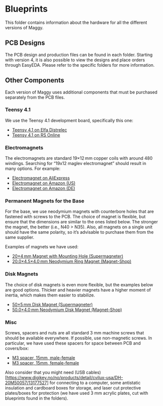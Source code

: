 # Blueprints
This folder contains information about the hardware for all the different versions of Maggy.

## PCB Designs
The PCB design and production files can be found in each folder. Starting with version 4, it is also possible to view the designs and place orders through EasyEDA. Please refer to the specific folders for more information.

## Other Components
Each version of Maggy uses additional components that must be purchased separately from the PCB files.

### Teensy 4.1
We use the Teensy 4.1 development board, specifically this one:
- [Teensy 4.1 on Elfa Distrelec](https://www.elfadistrelec.no/no/teensy-utviklingskort-med-headers-sparkfun-electronics-dev-16996/p/30216161?ext_cid=shgooaqnono-Shopping-PerformanceMax-CSS&cq_src=google_ads&cq_cmp=20351270785&cq_con=&cq_term=&cq_med=pla&cq_plac=&cq_net=x&cq_pos=&cq_plt=gp&gclid=CjwKCAjw4P6oBhBsEiwAKYVkq0jYkFst_neMMFQlXfZBW9-KxBMFTjGZog-tAYaTsAmTVziUdTWCHRoCGOcQAvD_BwE&gclsrc=aw.ds)
- [Teensy 4.1 on RS Online](https://no.rs-online.com/web/p/microcontroller-development-tools/2836911?cm_mmc=NO-PLA-DS3A-_-google-_-CSS_NO_EN_Pmax_Test-_--_-2836911&matchtype=&&gad_source=1&gclid=CjwKCAiA74G9BhAEEiwA8kNfpfuTP6LMEUCaeJ0THdqRm6JLBaF8OzCmbcy2USRwfd5TNwAT9TSBZxoCiPkQAvD_BwE&gclsrc=aw.ds)

### Electromagnets
The electromagnets are standard 19×12 mm copper coils with around 480 windings. Searching for “19x12 maglev electromagnet” should result in many options. For example:
- [Electromagnet on AliExpress](https://www.aliexpress.com/item/4000076659177.html?spm=a2g0o.productlist.main.1.455ew7Phw7PhcV&algo_pvid=489107c2-cb2e-4235-b999-33f5bcec5149&algo_exp_id=489107c2-cb2e-4235-b999-33f5bcec5149-0&pdp_npi=4%40dis%21EUR%216.78%216.24%21%21%217.18%216.61%21%402103249617062671537431660e604c%2110000015610528766%21sea%21NO%210%21AB&curPageLogUid=W7mtjk8XbjMA&utparam-url=scene%3Asearch%7Cquery_from%3A)
- [Electromagnet on Amazon (US)](https://www.amazon.com/Magnetic-Levitation-Electromagnetic-Induction-Experiment/dp/B0B92X4MB2?th=1)
- [Electromagnet on Amazon (DE)](https://www.amazon.de/-/en/Magnetic-Floating-Electromagnetic-Induction-Experiment/dp/B0B8Z66W5S)

### Permanent Magnets for the Base
For the base, we use neodymium magnets with counterbore holes that are fastened with screws to the PCB. The choice of magnet is flexible, but ensure that the dimensions are similar to the ones listed below. The stronger the magnet, the better (i.e., N40 > N35). Also, all magnets on a single unit should have the same polarity, so it’s advisable to purchase them from the same supplier.

Examples of magnets we have used:
- [20×4 mm Magnet with Mounting Hole (Supermagneter)](https://supermagneter.no//magnet-med-monteringshull-20x4mm-id794)
- [20.0×4.5×4.0 mm Neodymium Ring Magnet (Magnet-Shop)](https://www.magnet-shop.com/neodymium/ringmagnets/ringmagnet-20.0x4.5x4.0-mm-n42-nickel-counterbore-n-pole)

### Disk Magnets
The choice of disk magnets is even more flexible, but the examples below are good options. Thicker and heavier magnets have a higher moment of inertia, which makes them easier to stabilize.
- [50×5 mm Disk Magnet (Supermagneter)](https://supermagneter.no//diskmagnet-50x5mm-id752)
- [50.0×4.0 mm Neodymium Disk Magnet (Magnet-Shop)](https://www.magnet-shop.com/neodymium/discmagnets/discmagnet-50.0-x-4.0-mm-n40-gold-holds-21-kg)

### Misc
Screws, spacers and nuts are all standard 3 mm machine screws that should be available everywhere. If possible, use non-magnetic screws. In particular, we have used these spacers for space between PCB and covers/box:
- [M3 spacer, 15mm, male-female](https://www.digikey.no/no/products/detail/w%C3%BCrth-elektronik/971150354/9488642)
- [M3 spacer, 15mm, female-female](https://www.digikey.no/no/products/detail/w%C3%BCrth-elektronik/970150354/9488567)

Also consider that you might need (USB cables)[https://www.digikey.no/no/products/detail/cvilux-usa/DH-20M50057/13177527] for connecting to a computer, some antistatic insulation and cardboard boxes for storage, and laser cut protective plates/boxes for protection (we have used 3 mm acrylic plates, cut with blueprints found in the folders).
